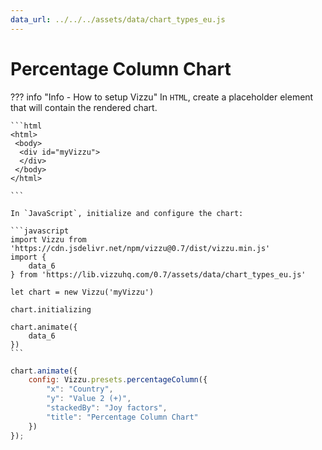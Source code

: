 ```yaml
---
data_url: ../../../assets/data/chart_types_eu.js
---
```


# Percentage Column Chart

<div id="example_01"></div>

??? info "Info - How to setup Vizzu"
    In `HTML`, create a placeholder element that will contain the rendered
    chart.

    ```html
    <html>
     <body>
      <div id="myVizzu">
      </div>
     </body>
    </html>

    ```

    In `JavaScript`, initialize and configure the chart:

    ```javascript
    import Vizzu from 'https://cdn.jsdelivr.net/npm/vizzu@0.7/dist/vizzu.min.js'
    import {
        data_6
    } from 'https://lib.vizzuhq.com/0.7/assets/data/chart_types_eu.js'

    let chart = new Vizzu('myVizzu')

    chart.initializing

    chart.animate({
        data_6
    })
    ```

```javascript
chart.animate({
    config: Vizzu.presets.percentageColumn({
        "x": "Country",
        "y": "Value 2 (+)",
        "stackedBy": "Joy factors",
        "title": "Percentage Column Chart"
    })
});
```

<script src="./06_C_R_percentage_column.js"></script>
